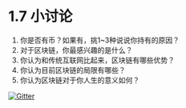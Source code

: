 # 1.7 小讨论

1. 你是否有币？如果有，挑1\~3种说说你持有的原因？
2. 对于区块链，你最感兴趣的是什么？
3. 你认为和传统互联网比起来，区块链有哪些优势？
4. 你认为目前区块链的局限有哪些？
5. 你认为区块链对于你人生的意义如何？

[![Gitter](https://badges.gitter.im/naturaldao/%E5%8C%BA%E5%9D%97%E9%93%BE%E6%A6%82%E8%AE%BA.svg)](https://gitter.im/naturaldao/%E5%8C%BA%E5%9D%97%E9%93%BE%E6%A6%82%E8%AE%BA?utm\_source=badge\&utm\_medium=badge\&utm\_campaign=pr-badge)
